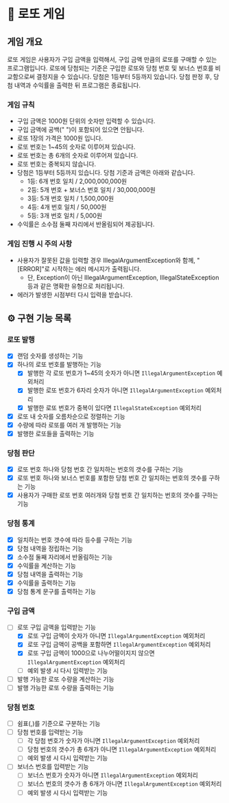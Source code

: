 # 💸  로또 게임
## 게임 개요
로또 게임은 사용자가 구입 금액을 입력해서, 구입 금액 만큼의 로또를 구매할 수 있는 프로그램입니다. 
로또에 당첨되는 기준은 구입한 로또와 당첨 번호 및 보너스 번호를 비교함으로써 결정지을 수 있습니다.
당첨은 1등부터 5등까지 있습니다. 당첨 판정 후, 당첨 내역과 수익률을 출력한 뒤 프로그램은 종료됩니다.

### 게임 규칙
- 구입 금액은 1000원 단위의 숫자만 입력할 수 있습니다.
- 구입 금액에 공백(" ")이 포함되어 있으면 안됩니다.
- 로또 1장의 가격은 1000원 입니다.
- 로또 번호는 1~45의 숫자로 이루어져 있습니다.
- 로또 번호는 총 6개의 숫자로 이루어져 있습니다.
- 로또 번호는 중복되지 않습니다.
- 당첨은 1등부터 5등까지 있습니다. 당첨 기준과 금액은 아래와 같습니다.
  - 1등: 6개 번호 일치 / 2,000,000,000원
  - 2등: 5개 번호 + 보너스 번호 일치 / 30,000,000원
  - 3등: 5개 번호 일치 / 1,500,000원
  - 4등: 4개 번호 일치 / 50,000원
  - 5등: 3개 번호 일치 / 5,000원
- 수익률은 소수점 둘째 자리에서 반올림되어 제공됩니다.

### 게임 진행 시 주의 사항
- 사용자가 잘못된 값을 입력할 경우 IllegalArgumentException와 함께, "[ERROR]"로 시작하는 에러 메시지가 출력됩니다.
  - 단, Exception이 아닌 IllegalArgumentException, IllegalStateException 등과 같은 명확한 유형으로 처리됩니다.
- 에러가 발생한 시점부터 다시 입력을 받습니다.


## ⚙️ 구현 기능 목록

### 로또 발행
- [x] 랜덤 숫자를 생성하는 기능
- [x] 하나의 로또 번호를 발행하는 기능
  - [x] 발행한 각 로또 번호가 1~45의 숫자가 아니면 `IllegalArgumentException` 예외처리 
  - [x] 발행한 로또 번호가 6자리 숫자가 아니면 `IllegalArgumentException` 예외처리
  - [x] 발행한 로또 번호가 중복이 있다면 `IllegalStateException` 예외처리
- [x] 로또 내 숫자를 오름차순으로 정렬하는 기능
- [x] 수량에 따라 로또를 여러 개 발행하는 기능
- [x] 발행한 로또들을 출력하는 기능

### 당첨 판단
- [x] 로또 번호 하나와 당첨 번호 간 일치하는 번호의 갯수를 구하는 기능
- [x] 로또 번호 하나와 보너스 번호를 포함한 당첨 번호 간 일치하는 번호의 갯수를 구하는 기능
- [x] 사용자가 구매한 로또 번호 여러개와 당첨 번호 간 일치하는 번호의 갯수를 구하는 기능

### 당첨 통계
- [x] 일치하는 번호 갯수에 따라 등수를 구하는 기능
- [x] 당첨 내역을 정립하는 기능
- [x] 소수점 둘째 자리에서 반올림하는 기능
- [x] 수익률을 계산하는 기능
- [x] 당첨 내역을 출력하는 기능
- [x] 수익률을 출력하는 기능
- [x] 당첨 통계 문구를 출력하는 기능

### 구입 금액
- [ ] 로또 구입 금액을 입력받는 기능
  - [x] 로또 구입 금액이 숫자가 아니면 `IllegalArgumentException` 예외처리
  - [x] 로또 구입 금액이 공백을 포함하면 `IllegalArgumentException` 예외처리
  - [x] 로또 구입 금액이 1000으로 나누어떨이지지 않으면 `IllegalArgumentException` 예외처리
  - [ ] 예외 발생 시 다시 입력받는 기능
- [ ] 발행 가능한 로또 수량을 계산하는 기능
- [ ] 발행 가능한 로또 수량을 출력하는 기능

### 당첨 번호
- [ ] 쉼표(,)를 기준으로 구분하는 기능
- [ ] 당첨 번호를 입력받는 기능
  - [ ] 각 당첨 번호가 숫자가 아니면 `IllegalArgumentException` 예외처리
  - [ ] 당첨 번호의 갯수가 총 6개가 아니면 `IllegalArgumentException` 예외처리
  - [ ] 예외 발생 시 다시 입력받는 기능
- [ ] 보너스 번호를 입력받는 기능
  - [ ] 보너스 번호가 숫자가 아니면 `IllegalArgumentException` 예외처리
  - [ ] 보너스 번호의 갯수가 총 6개가 아니면 `IllegalArgumentException` 예외처리
  - [ ] 예외 발생 시 다시 입력받는 기능